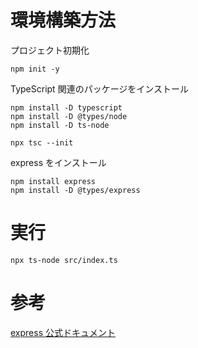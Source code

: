 # 環境構築方法

プロジェクト初期化

```
npm init -y
```

TypeScript 関連のパッケージをインストール

```
npm install -D typescript
npm install -D @types/node
npm install -D ts-node

npx tsc --init
```

express をインストール

```
npm install express
npm install -D @types/express
```

# 実行

```
npx ts-node src/index.ts
```

# 参考

[express 公式ドキュメント](https://expressjs.com/ja/)
